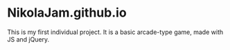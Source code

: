 # NikolaJam.github.io 
This is my first individual project.
It is a basic arcade-type game, made with JS and jQuery.

